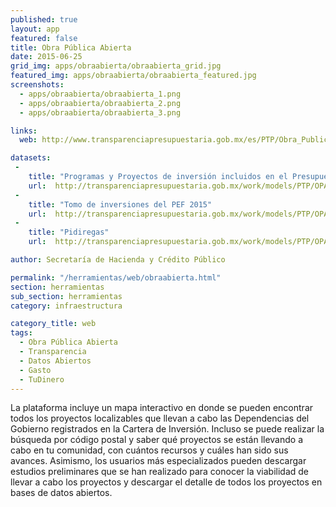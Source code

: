 ```yaml
---
published: true
layout: app
featured: false
title: Obra Pública Abierta
date: 2015-06-25
grid_img: apps/obraabierta/obraabierta_grid.jpg
featured_img: apps/obraabierta/obraabierta_featured.jpg
screenshots:
  - apps/obraabierta/obraabierta_1.png
  - apps/obraabierta/obraabierta_2.png
  - apps/obraabierta/obraabierta_3.png

links:
  web: http://www.transparenciapresupuestaria.gob.mx/es/PTP/Obra_Publica_Abierta

datasets:
 -
    title: "Programas y Proyectos de inversión incluidos en el Presupuesto de Egresos de la Federación 2015"
    url:  http://transparenciapresupuestaria.gob.mx/work/models/PTP/OPA/2015/Proyectos_OPA.csv
 -
    title: "Tomo de inversiones del PEF 2015"
    url:  http://transparenciapresupuestaria.gob.mx/work/models/PTP/OPA/TomoVII_UED.xlsx
 -
    title: "Pidiregas"
    url:  http://transparenciapresupuestaria.gob.mx/work/models/PTP/OPA/Proyectos_Pidiregas.csv

author: Secretaría de Hacienda y Crédito Público

permalink: "/herramientas/web/obraabierta.html"
section: herramientas
sub_section: herramientas
category: infraestructura

category_title: web
tags:
  - Obra Pública Abierta
  - Transparencia
  - Datos Abiertos
  - Gasto
  - TuDinero
---
```


La plataforma incluye un mapa interactivo en donde se pueden encontrar todos los proyectos localizables que llevan a cabo las Dependencias del Gobierno registrados en la Cartera de Inversión. Incluso se puede realizar la búsqueda por código postal y saber qué proyectos se están llevando a cabo en tu comunidad, con cuántos recursos y cuáles han sido sus avances. Asimismo, los usuarios más especializados pueden descargar estudios preliminares que se han realizado para conocer la viabilidad de llevar a cabo los proyectos y descargar el detalle de todos los proyectos en bases de datos abiertos.
